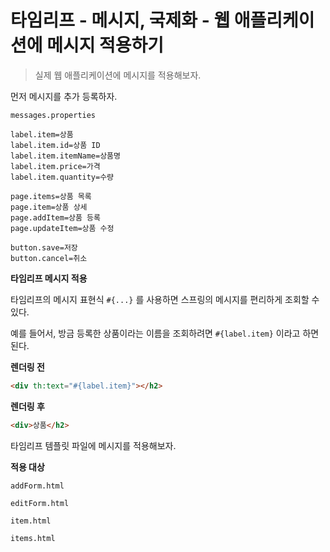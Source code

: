 # 타임리프 - 메시지, 국제화 - 웹 애플리케이션에 메시지 적용하기

> 실제 웹 애플리케이션에 메시지를 적용해보자.



먼저 메시지를 추가 등록하자.

`messages.properties`

```
label.item=상품
label.item.id=상품 ID
label.item.itemName=상품명
label.item.price=가격
label.item.quantity=수량

page.items=상품 목록
page.item=상품 상세
page.addItem=상품 등록
page.updateItem=상품 수정

button.save=저장
button.cancel=취소
```



**타임리프 메시지 적용**

타임리프의 메시지 표현식 `#{...}` 를 사용하면 스프링의 메시지를 편리하게 조회할 수 있다.

예를 들어서, 방금 등록한 상품이라는 이름을 조회하려면 `#{label.item}` 이라고 하면 된다.



**렌더링 전**

```html
<div th:text="#{label.item}"></h2>
```



**렌더링 후**

```html
<div>상품</h2>
```

타임리프 템플릿 파일에 메시지를 적용해보자.



**적용 대상**

`addForm.html`

`editForm.html`

`item.html`

`items.html`



